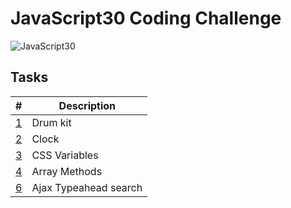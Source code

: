 # JavaScript30 Coding Challenge

![JavaScript30](http://i.imgur.com/G4tS8pV.png)

## Tasks

| # | Description |
|---|-------------|
| [1](./1-drum-kit) | Drum kit |
| [2](./2-clock) | Clock |
| [3](./3-css-variables) | CSS Variables |
| [4](./4-array-methods) | Array Methods |
| [6](./6-ajax-typeahead-search) | Ajax Typeahead search |
